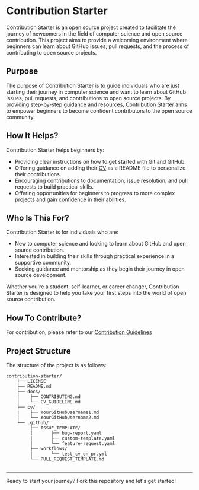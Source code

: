 # Contribution Starter

Contribution Starter is an open source project created to facilitate the journey of newcomers in the field of computer science and open source contribution. This project aims to provide a welcoming environment where beginners can learn about GitHub issues, pull requests, and the process of contributing to open source projects.

## Purpose

The purpose of Contribution Starter is to guide individuals who are just starting their journey in computer science and want to learn about GitHub issues, pull requests, and contributions to open source projects. By providing step-by-step guidance and resources, Contribution Starter aims to empower beginners to become confident contributors to the open source community.

## How It Helps?

Contribution Starter helps beginners by:

- Providing clear instructions on how to get started with Git and GitHub.
- Offering guidance on adding their [CV](docs/CV_GUIDLINE.md) as a README file to personalize their contributions.
- Encouraging contributions to documentation, issue resolution, and pull requests to build practical skills.
- Offering opportunities for beginners to progress to more complex projects and gain confidence in their abilities.

## Who Is This For?

Contribution Starter is for individuals who are:

- New to computer science and looking to learn about GitHub and open source contribution.
- Interested in building their skills through practical experience in a supportive community.
- Seeking guidance and mentorship as they begin their journey in open source development.

Whether you're a student, self-learner, or career changer, Contribution Starter is designed to help you take your first steps into the world of open source contribution.

## How To Contribute?

For contribution, please refer to our [Contribution Guidelines](docs/CONTRIBUTING.md)

## Project Structure

The structure of the project is as follows:
```
contribution-starter/
    ├── LICENSE
    ├── README.md
    ├── docs/
    |    ├── CONTRIBUTING.md
    │    └── CV_GUIDELINE.md
    ├── cv/
    |    ├── YourGitHubUsername1.md
    |    └── YourGitHubUsername2.md
    └── .github/
         ├── ISSUE_TEMPLATE/
         |       ├── bug-report.yaml
         |       ├── custom-template.yaml
         |       └── feature-request.yaml
         ├── workflows/
         |       └── test_cv_on_pr.yml
         └── PULL_REQUEST_TEMPLATE.md
            
```
---

Ready to start your journey? Fork this repository and let's get started!
